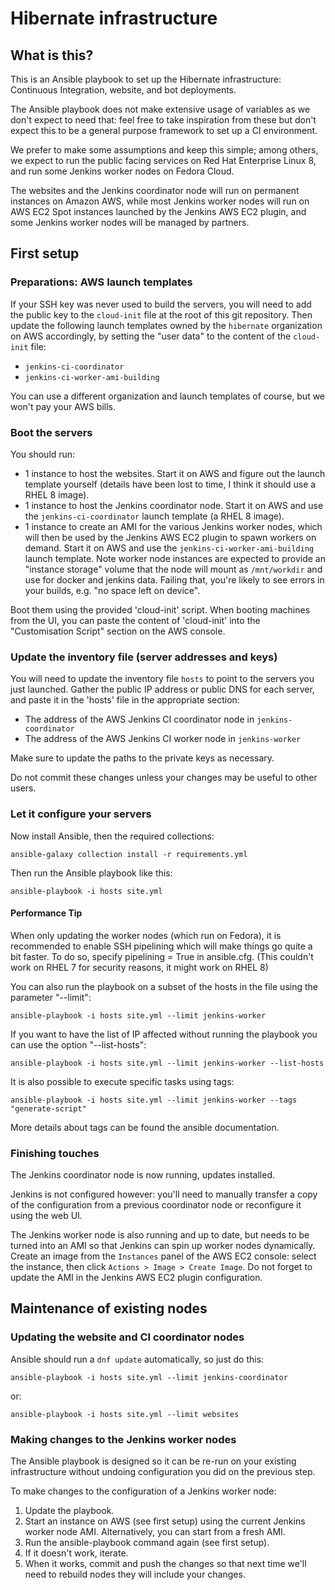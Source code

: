 # Hibernate infrastructure

## What is this?

This is an Ansible playbook to set up the Hibernate infrastructure:
Continuous Integration, website, and bot deployments.

The Ansible playbook does not make extensive usage of variables as we don't expect to need that: feel free to take inspiration from these but don't expect this to be a general purpose framework to set up a CI environment.

We prefer to make some assumptions and keep this simple;
among others, we expect to run the public facing services on Red Hat Enterprise Linux 8,
and run some Jenkins worker nodes on Fedora Cloud.

The websites and the Jenkins coordinator node will run on permanent instances on Amazon AWS,
while most Jenkins worker nodes will run on AWS EC2 Spot instances launched by the Jenkins AWS EC2 plugin,
and some Jenkins worker nodes will be managed by partners.

## First setup

### Preparations: AWS launch templates

If your SSH key was never used to build the servers,
you will need to add the public key to the `cloud-init` file at the root of this git repository.
Then update the following launch templates owned by the `hibernate` organization on AWS accordingly,
by setting the "user data" to the content of the `cloud-init` file:

 - `jenkins-ci-coordinator`
 - `jenkins-ci-worker-ami-building`

You can use a different organization and launch templates of course, but we won't pay your AWS bills.

### Boot the servers

You should run:
- 1 instance to host the websites.
  Start it on AWS and figure out the launch template yourself (details have been lost to time, I think it should use a RHEL 8 image).
 - 1 instance to host the Jenkins coordinator node.
   Start it on AWS and use the `jenkins-ci-coordinator` launch template (a RHEL 8 image).
 - 1 instance to create an AMI for the various Jenkins worker nodes,
   which will then be used by the Jenkins AWS EC2 plugin to spawn workers on demand.
   Start it on AWS and use the `jenkins-ci-worker-ami-building` launch template.
   Note worker node instances are expected to provide an "instance storage" volume
   that the node will mount as `/mnt/workdir` and use for docker and jenkins data.
   Failing that, you're likely to see errors in your builds, e.g. "no space left on device".

Boot them using the provided 'cloud-init' script.
When booting machines from the UI, you can paste the content of 'cloud-init' into the "Customisation Script" section on the AWS console.

### Update the inventory file (server addresses and keys)

You will need to update the inventory file `hosts` to point to the servers you just launched.
Gather the public IP address or public DNS for each server,
and paste it in the 'hosts' file in the appropriate section:

- The address of the AWS Jenkins CI coordinator node in `jenkins-coordinator`
- The address of the AWS Jenkins CI worker node in `jenkins-worker`

Make sure to update the paths to the private keys as necessary.

Do not commit these changes unless your changes may be useful to other users.

### Let it configure your servers

Now install Ansible, then the required collections:

	ansible-galaxy collection install -r requirements.yml

Then run the Ansible playbook like this:

	ansible-playbook -i hosts site.yml

#### Performance Tip

When only updating the worker nodes (which run on Fedora), it is recommended to enable SSH pipelining which will make things go quite a bit faster. To do so, specify pipelining = True in ansible.cfg. (This couldn't work on RHEL 7 for security reasons, it might work on RHEL 8)

You can also run the playbook on a subset of the hosts in the file using the parameter "--limit":

    ansible-playbook -i hosts site.yml --limit jenkins-worker

If you want to have the list of IP affected without running the playbook you can use the option "--list-hosts":

    ansible-playbook -i hosts site.yml --limit jenkins-worker --list-hosts

It is also possible to execute specific tasks using tags:

    ansible-playbook -i hosts site.yml --limit jenkins-worker --tags "generate-script"

More details about tags can be found the ansible documentation.

### Finishing touches

The Jenkins coordinator node is now running, updates installed.

Jenkins is not configured however: you'll need to manually transfer a copy of the configuration
from a previous coordinator node or reconfigure it using the web UI.

The Jenkins worker node is also running and up to date, but needs to be turned into an AMI
so that Jenkins can spin up worker nodes dynamically.
Create an image from the `Instances` panel of the AWS EC2 console:
select the instance, then click `Actions > Image > Create Image`.
Do not forget to update the AMI in the Jenkins AWS EC2 plugin configuration.

## Maintenance of existing nodes

### Updating the website and CI coordinator nodes

Ansible should run a `dnf update` automatically, so just do this:

```shell
ansible-playbook -i hosts site.yml --limit jenkins-coordinator
```

or:

```shell
ansible-playbook -i hosts site.yml --limit websites
```

### Making changes to the Jenkins worker nodes

The Ansible playbook is designed so it can be re-run on your existing infrastructure without undoing configuration you did on the previous step.

To make changes to the configuration of a Jenkins worker node:

1. Update the playbook.
2. Start an instance on AWS (see first setup) using the current Jenkins worker node AMI. Alternatively, you can start from a fresh AMI.
3. Run the ansible-playbook command again (see first setup).
4. If it doesn't work, iterate.
5. When it works, commit and push the changes so that next time we'll need to rebuild nodes they will include your changes.


